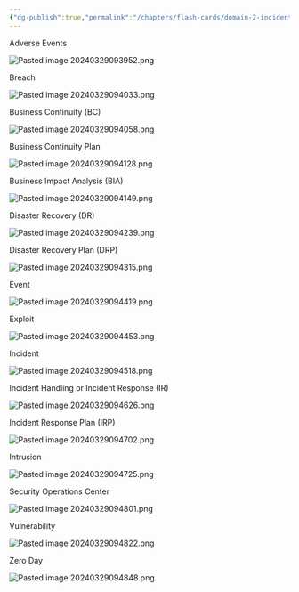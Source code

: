 ```yaml
---
{"dg-publish":true,"permalink":"/chapters/flash-cards/domain-2-incident-response-business-continuity-and-disaster-recovery-concepts/6-2-flash-cards-domain-2-incident-response-business-continuity-and-disaster-recovery-concepts/","noteIcon":""}
---
```



Adverse Events

![Pasted image 20240329093952.png](/img/user/Pasted%20image%2020240329093952.png)

Breach

![Pasted image 20240329094033.png](/img/user/Pasted%20image%2020240329094033.png)

Business Continuity (BC)

![Pasted image 20240329094058.png](/img/user/Pasted%20image%2020240329094058.png)

Business Continuity Plan

![Pasted image 20240329094128.png](/img/user/Pasted%20image%2020240329094128.png)

Business Impact Analysis (BIA)

![Pasted image 20240329094149.png](/img/user/Pasted%20image%2020240329094149.png)

Disaster Recovery (DR)

![Pasted image 20240329094239.png](/img/user/Pasted%20image%2020240329094239.png)

Disaster Recovery Plan (DRP)

![Pasted image 20240329094315.png](/img/user/Pasted%20image%2020240329094315.png)

Event

![Pasted image 20240329094419.png](/img/user/Pasted%20image%2020240329094419.png)

Exploit

![Pasted image 20240329094453.png](/img/user/Pasted%20image%2020240329094453.png)

Incident

![Pasted image 20240329094518.png](/img/user/Pasted%20image%2020240329094518.png)

Incident Handling or Incident Response (IR)

![Pasted image 20240329094626.png](/img/user/Pasted%20image%2020240329094626.png)

Incident Response Plan (IRP)

![Pasted image 20240329094702.png](/img/user/Pasted%20image%2020240329094702.png)

Intrusion

![Pasted image 20240329094725.png](/img/user/Pasted%20image%2020240329094725.png)

Security Operations Center

![Pasted image 20240329094801.png](/img/user/Pasted%20image%2020240329094801.png)

Vulnerability

![Pasted image 20240329094822.png](/img/user/Pasted%20image%2020240329094822.png)

Zero Day

![Pasted image 20240329094848.png](/img/user/Pasted%20image%2020240329094848.png)